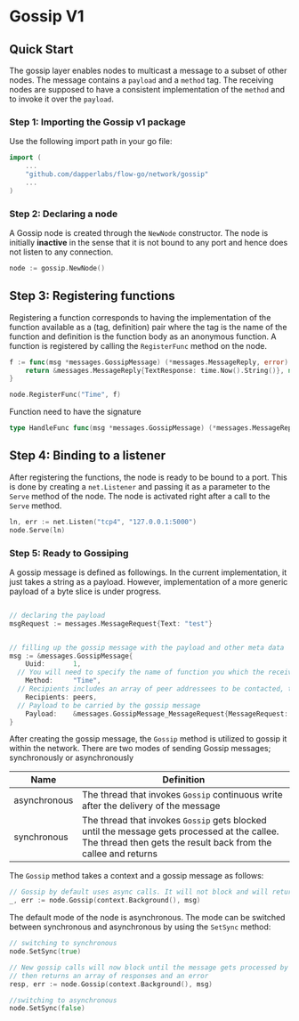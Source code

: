 # Gossip V1

## Quick Start

The gossip layer enables nodes to multicast a message to a subset of other nodes. The message contains a `payload` and a `method` tag.
The receiving nodes are supposed to have a consistent implementation of the `method` and to invoke it over the `payload`.


### Step 1: Importing the Gossip v1 package

Use the following import path in your go file:
```go
import (
	...
	"github.com/dapperlabs/flow-go/network/gossip"
	...
)
```

### Step 2: Declaring a node
A Gossip node is created through the `NewNode` constructor. The node is initially **inactive** in the sense that
it is not bound to any port and hence does not listen to any connection.
```go
node := gossip.NewNode()
```

## Step 3: Registering functions
Registering a function corresponds to having the implementation of the function available as a (tag, definition) pair where
the tag is the name of the function and definition is the function body as an anonymous function.
A function is registered by calling the `RegisterFunc` method on the node.

```go
f := func(msg *messages.GossipMessage) (*messages.MessageReply, error) {
	return &messages.MessageReply{TextResponse: time.Now().String()}, nil
}

node.RegisterFunc("Time", f)
```

Function need to have the signature
```go
type HandleFunc func(msg *messages.GossipMessage) (*messages.MessageReply, error)
```

## Step 4: Binding to a listener

After registering the functions, the node is ready to be bound to a port. This is done by creating a `net.Listener` and passing it
as a parameter to the `Serve` method of the node. The node is activated right after a call to the `Serve` method.

```go
ln, err := net.Listen("tcp4", "127.0.0.1:5000")
node.Serve(ln)
```

### Step 5: Ready to Gossiping
A gossip message is defined as followings. In the current implementation, it just takes a string as a payload. However, implementation
of a more generic payload of a byte slice is under progress.
```go

// declaring the payload
msgRequest := messages.MessageRequest{Text: "test"}


// filling up the gossip message with the payload and other meta data
msg := &messages.GossipMessage{
	Uuid:       1,
  // You will need to specify the name of function you which the receiver to use on this gossip message
	Method:     "Time",
  // Recipients includes an array of peer addressees to be contacted, they are usually other gossip nodes.
	Recipients: peers,
  // Payload to be carried by the gossip message
	Payload:    &messages.GossipMessage_MessageRequest{MessageRequest: &msgRequest},
}
```

After creating the gossip message, the `Gossip` method is utilized to gossip it within the network.
There are two modes of sending Gossip messages; synchronously or asynchronously

| Name | Definition |
| ------------- | ------------- |
| asynchronous | The thread that invokes `Gossip` continuous write after the delivery of the message|
| synchronous  | The thread that invokes `Gossip` gets blocked until the message gets processed at the callee. The thread then gets the result back from the callee and returns |


The `Gossip` method takes a context and a gossip message as follows:
```go
// Gossip by default uses async calls. It will not block and will return a void message and an error
_, err := node.Gossip(context.Background(), msg)
```

The default mode of the node is asynchronous. The mode can be switched between synchronous and asynchronous by using the `SetSync` method:
```go
// switching to synchronous
node.SetSync(true)

// New gossip calls will now block until the message gets processed by peers and
// then returns an array of responses and an error
resp, err := node.Gossip(context.Background(), msg)
```
```go
//switching to asynchronous
node.SetSync(false)
```
